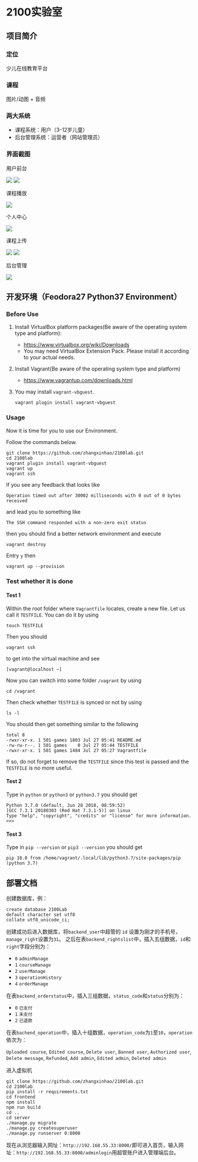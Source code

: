 # 2100实验室
## 项目简介
### 定位
少儿在线教育平台
### 课程
图片/动图 + 音频
### 两大系统
- 课程系统：用户（3-12岁儿童）
- 后台管理系统：运营者（网站管理员）

### 界面截图

用户前台

![](description/1.png)
![](description/2.png)

课程播放

![](description/3.png)

个人中心

![](description/4.png)

课程上传

![](description/5.png)
![](description/6.png)

后台管理

![](description/7.png)

## 开发环境（Feodora27 Python37 Environment）
### Before Use
1. Install VirtualBox platform packages(Be aware of the operating system type and platform):
    - https://www.virtualbox.org/wiki/Downloads
    - You may need VirtualBox Extension Pack. Please install it according to your actual needs.

2. Install Vagrant(Be aware of the operating system type and platform)
    - https://www.vagrantup.com/downloads.html

3. You may install `vagrant-vbguest`.

    ```
    vagrant plugin install vagrant-vbguest
    ```

### Usage

Now it is time for you to use our Environment.

Follow the commands below.

```
git clone https://github.com/zhangxinhao/2100lab.git
cd 2100lab
vagrant plugin install vagrant-vbguest
vagrant up
vagrant ssh
```

If you see any feedback that looks like

```
Operation timed out after 30002 milliseconds with 0 out of 0 bytes received
```

and lead you to something like

```
The SSH command responded with a non-zero exit status
```

then you should find a better network environment and execute

```
vagrant destroy
```

Entry `y` then

```
vagrant up --provision
```

### Test whether it is done

#### Test 1

Within the root folder where `Vagrantfile` locates, create a new file. Let us call it `TESTFILE`. You can do it by using

```
touch TESTFILE
```

Then you should

```
vagrant ssh
```

to get into the virtual machine and see

```
[vagrant@localhost ~]
```

Now you can switch into some folder `/vagrant` by using

```
cd /vagrant
```

Then check whether `TESTFILE` is synced or not by using

```
ls -l
```

You should then get something similar to the following

```
total 8
-rwxr-xr-x. 1 501 games 1803 Jul 27 05:41 README.md
-rw-rw-r--. 1 501 games    0 Jul 27 05:44 TESTFILE
-rwxr-xr-x. 1 501 games 1484 Jul 27 05:27 Vagrantfile
```

If so, do not forget to remove the `TESTFILE` since this test is passed and the `TESTFILE` is no more useful.

#### Test 2

Type in `python` or `python3` or `python3.7` you should get

```
Python 3.7.0 (default, Jun 28 2018, 08:59:52)
[GCC 7.3.1 20180303 (Red Hat 7.3.1-5)] on linux
Type "help", "copyright", "credits" or "license" for more information.
>>>
```

#### Test 3

Type in `pip --version` or `pip3 --version` you should get

```
pip 18.0 from /home/vagrant/.local/lib/python3.7/site-packages/pip (python 3.7)
```
## 部署文档
创建数据库，例：

```
create database 2100Lab
default character set utf8
collate utf8_unicode_ci;
```
创建成功后进入数据库，将`backend_user`中超管的 `id` 设置为刚才的手机号，`manage_right`设置为`31`。
之后在表`backend_rightslist`中，插入五组数据，`id`和`right`字段分别为：

- `0` `adminManage`
- `1` `courseManage`
- `2` `userManage`
- `3` `operationHistory`
- `4` `orderManage`

在表`backend_orderstatus`中，插入三组数据，`status_code`和`status`分别为：

- `0` `已支付`
- `1` `未支付`
- `2` `已退款`

在表`bachend_operation`中，插入十组数据，`operation_code`为`1`至`10`，`operation`依次为：

`Uploaded course`, `Edited course`, `Delete user`, `Banned user`, `Authorized user`, `Delete message`, `Refunded`, `Add admin`, `Edited admin`, `Deleted admin`

进入虚拟机

```
git clone https://github.com/zhangxinhao/2100lab.git
cd 2100lab
pip install -r requirements.txt
cd frontend
npm install
npm run build
cd ..
cd server
./manage.py migrate
./manage.py createsuperuser
./manage.py runserver 0:8000
```
现在从浏览器输入网址：`http://192.168.55.33:8000/`即可进入首页，输入网址：`http://192.168.55.33:8000/adminlogin`用超管账户进入管理端后台。